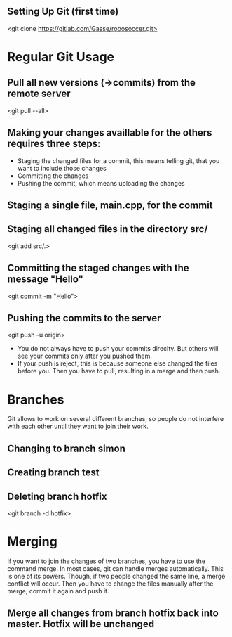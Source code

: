 ## Setting Up Git (first time)
<git clone https://gitlab.com/Gasse/robosoccer.git>

# Regular Git Usage

## Pull all new versions (->commits) from the remote server
<git pull --all>

## Making your changes availlable for the others requires three steps:
* Staging the changed files for a commit, this means telling git, that you want to include those changes
* Committing the changes
* Pushing the commit, which means uploading the changes

## Staging a single file, main.cpp, for the commit
<git add main.cpp>

## Staging all changed files in the directory src/
<git add src/.>

## Committing the staged changes with the message "Hello"
<git commit -m "Hello">

## Pushing the commits to the server
<git push -u origin>

* You do not always have to push your commits direclty. But others will see your commits only after you pushed them.
* If your push is reject, this is because someone else changed the files before you. Then you have to pull, resulting in a merge and then push.

# Branches
Git allows to work on several different branches, so people do not interfere with each other until they want to join their work.

## Changing to branch simon
<git checkout simon>

## Creating branch test
<git branch test>

## Deleting branch hotfix
<git branch -d hotfix>


# Merging
If you want to join the changes of two branches, you have to use the command merge. In most cases, git can handle merges automatically. This is one of its powers. Though, if two people changed the same line, a merge conflict will occur. Then you have to change the files manually after the merge, commit it again and push it.

## Merge all changes from branch hotfix back into master. Hotfix will be unchanged
<git checkout master>
<git merge hotfix>